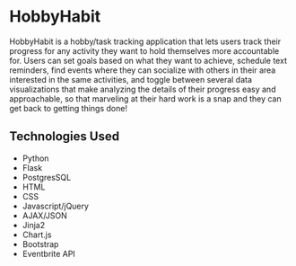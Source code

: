 # HobbyHabit
HobbyHabit is a hobby/task tracking application that lets users track their progress for any activity they want to hold themselves more accountable for. Users can set goals based on what they want to achieve, schedule text reminders, find events where they can socialize with others in their area interested in the same activities, and toggle between several data visualizations that make analyzing the details of their progress easy and approachable, so that marveling at their hard work is a snap and they can get back to getting things done! 
## Technologies Used
* Python
* Flask
* PostgresSQL
* HTML
* CSS
* Javascript/jQuery
* AJAX/JSON
* Jinja2
* Chart.js
* Bootstrap
* Eventbrite API
